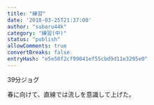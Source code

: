 ```yaml
---
title: "練習"
date: '2018-03-25T21:37:00'
author: "subaru44k"
category: "練習(中)"
status: "publish"
allowComments: true
convertBreaks: false
entryHash: "e5e50f2cf99041ef55cbd9d11e3295e0"
---
```

39分ジョグ

春に向けて、直線では流しを意識して上げた。

